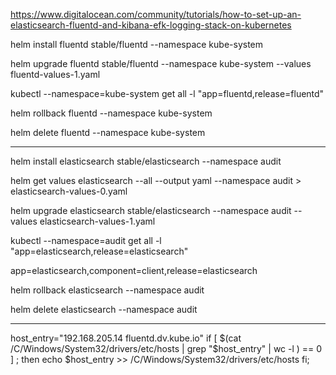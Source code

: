 https://www.digitalocean.com/community/tutorials/how-to-set-up-an-elasticsearch-fluentd-and-kibana-efk-logging-stack-on-kubernetes


helm install fluentd stable/fluentd  --namespace kube-system

helm upgrade fluentd stable/fluentd  --namespace kube-system --values fluentd-values-1.yaml

kubectl --namespace=kube-system get all -l "app=fluentd,release=fluentd"

helm rollback fluentd --namespace kube-system

helm delete fluentd --namespace kube-system

-----------------------------------------------------------------------

helm install elasticsearch  stable/elasticsearch --namespace audit

helm get values elasticsearch  --all --output  yaml --namespace audit > elasticsearch-values-0.yaml

helm upgrade elasticsearch stable/elasticsearch  --namespace audit --values elasticsearch-values-1.yaml

kubectl --namespace=audit get all -l "app=elasticsearch,release=elasticsearch"

app=elasticsearch,component=client,release=elasticsearch

helm rollback elasticsearch --namespace audit

helm delete elasticsearch --namespace audit

-----------------------------------------------------------------------







host_entry="192.168.205.14 fluentd.dv.kube.io"
if [ $(cat /C/Windows/System32/drivers/etc/hosts | grep "$host_entry" | wc -l ) == 0  ] ; then
echo $host_entry >> /C/Windows/System32/drivers/etc/hosts 
fi;


